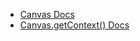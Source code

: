 - [Canvas Docs](https://www.w3schools.com/html/html5_canvas.asp)
- [Canvas.getContext() Docs](https://developer.mozilla.org/en-US/docs/Web/API/HTMLCanvasElement/getContext)
